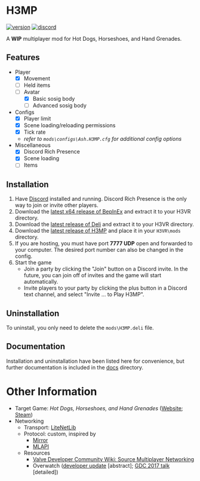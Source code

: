 # H3MP 
[![version](https://img.shields.io/github/v/release/ash-hat/H3MP?&label=version&style=flat-square)](https://github.com/ash-hat/H3MP/releases/latest) [![discord](https://img.shields.io/discord/777351065950879744?label=&logo=discord&logoColor=ffffff&color=7389D8&labelColor=6A7EC2&style=flat-square)](https://discord.gg/g8xeFyt42j)

A **WIP** multiplayer mod for Hot Dogs, Horseshoes, and Hand Grenades.

## Features
- Player
  - [x] Movement
  - [ ] Held items
  - [ ] Avatar
    - [x] Basic sosig body
    - [ ] Advanced sosig body
- Configs
  - [x] Player limit
  - [x] Scene loading/reloading permissions
  - [x] Tick rate
  - *refer to `mods\configs\Ash.H3MP.cfg` for additional config options*
- Miscellaneous
  - [x] Discord Rich Presence
  - [x] Scene loading
  - [ ] Items

## Installation
1. Have [Discord](https://discord.com/download) installed and running. Discord Rich Presence is the only way to join or invite other players.
2. Download the [latest x64 release of BepInEx](https://github.com/BepInEx/BepInEx/releases/latest) and extract it to your H3VR directory.
3. Download the [latest release of Deli](https://github.com/nrgill28/Deli/releases/latest) and extract it to your H3VR directory.
4. Download the [latest release of H3MP](https://github.com/ash-hat/H3MP/releases/latest) and place it in your `H3VR\mods` directory.
5. If you are hosting, you must have port **7777 UDP** open and forwarded to your computer. The desired port number can also be changed in the config.
6. Start the game
    - Join a party by clicking the "Join" button on a Discord invite. In the future, you can join off of invites and the game will start automatically.
    - Invite players to your party by clicking the plus button in a Discord text channel, and select "Invite ... to Play H3MP".

## Uninstallation
To uninstall, you only need to delete the `mods\H3MP.deli` file.

## Documentation
Installation and uninstallation have been listed here for convenience, but further documentation is included in the [docs](docs/) directory.

# Other Information
- Target Game: *Hot Dogs, Horseshoes, and Hand Grenades* ([Website](http://h3vr.com/); [Steam](https://store.steampowered.com/app/450540/Hot_Dogs_Horseshoes__Hand_Grenades/))  
- Networking  
  - Transport: [LiteNetLib](https://github.com/RevenantX/LiteNetLib)  
  - Protocol: custom, inspired by  
    - [Mirror](https://github.com/vis2k/Mirror)  
    - [MLAPI](https://github.com/MidLevel/MLAPI)  
  - Resources  
    - [Valve Developer Community Wiki: Source Multiplayer Networking](https://developer.valvesoftware.com/wiki/Source_Multiplayer_Networking)  
    - Overwatch ([developer update](https://www.youtube.com/watch?v=vTH2ZPgYujQ) [abstract]; [GDC 2017 talk](https://youtu.be/W3aieHjyNvw?t=1341) [detailed])
